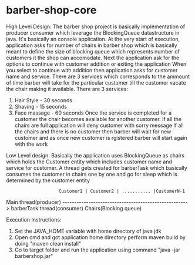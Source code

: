 # barber-shop-core

High Level Design:
The barber shop project is basically implementation of producer consumer which leverage the BlockingQueue datastructure in java. It's basically an console application. 
At the very start of execution, application asks for number of chairs in barber shop which is basically meant to define the size of blocking queue which represents number of customers it the shop can accomodate.
Next the application ask for the options to continue with customer addition or exiting the application
When you select to continue with addition then application asks for customer name and service. There are 3 services which corresponds to the ammount of time 
barber will take for the particular customer till the customer vacate the chair making it available. There are 3 services:
1. Hair Style - 30 seconds
2. Shaving - 15 seconds
3. Face massage - 60 seconds
Once the service is completed for a customer the chair becomes available for another customer. If all the chairs are full application will deny customer with sorry message
If all the chairs and there is no customer then barber will wait for new customer and as once new customer is rgistered barber will start again with the work

Low Level design:
Basically the application uses BlockingQueue as chairs which holds the Customer entity which includes customer name and service for customer. A thread gets created for barberTask which basically consumes the customer in chairs one by one and go for sleep which is determined by the customer entity
                         
                        Customer1 | Customer2 | ........... |CustomerN-1     
Main thread(producer) -----------------------------------------------------> barberTask thread(consumer)
                                    Chairs(Blocking queue)
                                    
Execution Instructions:
1. Set the JAVA_HOME variable with home directory of java jdk
2. Open cmd and got application home directory perform maven build by doing "maven clean install"
3. Go to target folder and run the application using command "java -jar barbershop.jar"
